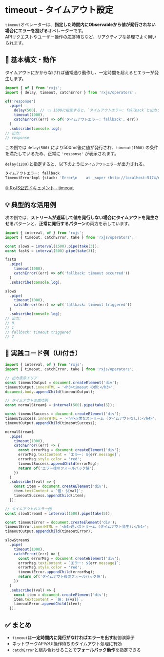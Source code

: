
# timeout - タイムアウト設定

`timeout`オペレーターは、**指定した時間内にObservableから値が発行されない場合にエラーを投げる**オペレーターです。  
APIリクエストやユーザー操作の応答待ちなど、リアクティブな処理でよく用いられます。


## 🔰 基本構文・動作

タイムアウトにかからなければ通常通り動作し、一定時間を超えるとエラーが発生します。

```ts
import { of } from 'rxjs';
import { delay, timeout, catchError } from 'rxjs/operators';

of('response')
  .pipe(
    delay(500), // 👈 1500に指定すると、`タイムアウトエラー: fallback`と出力される
    timeout(1000),
    catchError((err) => of('タイムアウトエラー: fallback', err))
  )
  .subscribe(console.log);
// 出力:
// response
```

この例では `delay(500)` により500ms後に値が発行され、`timeout(1000)` の条件を満たしているため、正常に `'response'` が表示されます。

`delay(1200)`と指定すると、以下のように`タイムアウトエラー`が出力される。
```sh
タイムアウトエラー: fallback
TimeoutErrorImpl {stack: 'Error\n    at _super (http://localhost:5174/node_mo…s/.vite/deps/chunk-RF6VPQMH.js?v=f6400bce:583:26)', message: 'Timeout has occurred', name: 'TimeoutError', info: {…}}
```

[🌐 RxJS公式ドキュメント - timeout](https://rxjs.dev/api/index/function/timeout)

## 💡 典型的な活用例

次の例では、**ストリームが遅延して値を発行しない場合にタイムアウトを発生させる**パターンと、**正常に発行するパターン**の両方を示しています。

```ts
import { interval, of } from 'rxjs';
import { timeout, catchError, take } from 'rxjs/operators';

const slow$ = interval(1500).pipe(take(3));
const fast$ = interval(500).pipe(take(3));

fast$
  .pipe(
    timeout(1000),
    catchError((err) => of('fallback: timeout occurred'))
  )
  .subscribe(console.log);

slow$
  .pipe(
    timeout(1000),
    catchError((err) => of('fallback: timeout triggered'))
  )
  .subscribe(console.log);
// 出力:
// 0
// 1
// fallback: timeout triggered
// 2
```


## 🧪 実践コード例（UI付き）

```ts
import { interval, of } from 'rxjs';
import { timeout, catchError, take } from 'rxjs/operators';

// 出力表示エリア
const timeoutOutput = document.createElement('div');
timeoutOutput.innerHTML = '<h3>timeout の例:</h3>';
document.body.appendChild(timeoutOutput);

// タイムアウトの成功例
const normalStream$ = interval(500).pipe(take(5));

const timeoutSuccess = document.createElement('div');
timeoutSuccess.innerHTML = '<h4>正常なストリーム (タイムアウトなし):</h4>';
timeoutOutput.appendChild(timeoutSuccess);

normalStream$
  .pipe(
    timeout(1000),
    catchError((err) => {
      const errorMsg = document.createElement('div');
      errorMsg.textContent = `エラー: ${err.message}`;
      errorMsg.style.color = 'red';
      timeoutSuccess.appendChild(errorMsg);
      return of('エラー後のフォールバック値');
    })
  )
  .subscribe((val) => {
    const item = document.createElement('div');
    item.textContent = `値: ${val}`;
    timeoutSuccess.appendChild(item);
  });

// タイムアウトのエラー例
const slowStream$ = interval(1500).pipe(take(5));

const timeoutError = document.createElement('div');
timeoutError.innerHTML = '<h4>遅いストリーム (タイムアウト発生):</h4>';
timeoutOutput.appendChild(timeoutError);

slowStream$
  .pipe(
    timeout(1000),
    catchError((err) => {
      const errorMsg = document.createElement('div');
      errorMsg.textContent = `エラー: ${err.message}`;
      errorMsg.style.color = 'red';
      timeoutError.appendChild(errorMsg);
      return of('タイムアウト後のフォールバック値');
    })
  )
  .subscribe((val) => {
    const item = document.createElement('div');
    item.textContent = `値: ${val}`;
    timeoutError.appendChild(item);
  });
```


## ✅ まとめ

- `timeout`は**一定時間内に発行がなければエラーを出す**制御演算子
- ネットワークAPIやUI操作待ちのタイムアウト処理に有効
- `catchError`と組み合わせることで**フォールバック動作**を指定できる
